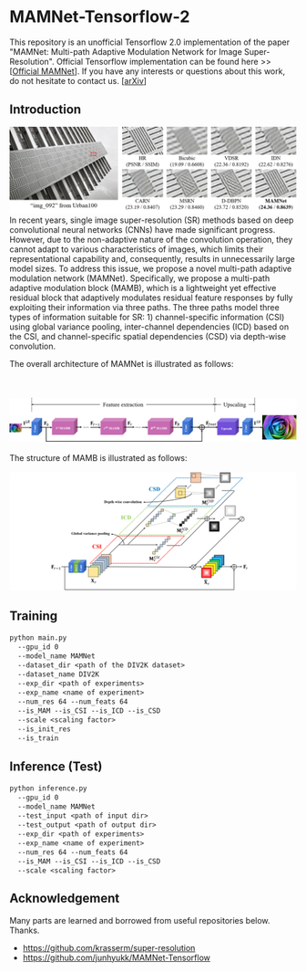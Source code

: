 # MAMNet-Tensorflow-2
This repository is an unofficial Tensorflow 2.0 implementation of the paper "MAMNet: Multi-path Adaptive Modulation Network for Image Super-Resolution". Official Tensorflow implementation can be found here >> [[Official MAMNet](https://github.com/junhyukk/MAMNet-Tensorflow)]. If you have any interests or questions about this work, do not hesitate to contact us.  [[arXiv](https://arxiv.org/abs/1811.12043)]

## Introduction
![teaser_image](figures/teaser_image.png)
In recent years, single image super-resolution (SR) methods based on deep convolutional neural networks (CNNs) have made significant progress. However, due to the non-adaptive nature of the convolution operation, they cannot adapt to various characteristics of images, which limits their representational capability and, consequently, results in unnecessarily large model sizes.
To address this issue, we propose a novel multi-path adaptive modulation network (MAMNet).
Specifically, we propose a multi-path adaptive modulation block (MAMB), which is a lightweight yet effective residual block that adaptively modulates residual feature responses by fully exploiting their information via three paths.
The three paths model three types of information suitable for SR: 1) channel-specific information (CSI) using global variance pooling, inter-channel dependencies (ICD) based on the CSI, and channel-specific spatial dependencies (CSD) via depth-wise convolution.

The overall architecture of MAMNet is illustrated as follows:
<br/><br/><br/><br/>
![MAMNet](figures/MAMNet.png)
<br/><br/>
The structure of MAMB is illustrated as follows:
<br/><br/>
![MAMB](figures/MAMB.png)

## Training

```shell
python main.py
  --gpu_id 0
  --model_name MAMNet
  --dataset_dir <path of the DIV2K dataset>
  --dataset_name DIV2K
  --exp_dir <path of experiments>
  --exp_name <name of experiment> 
  --num_res 64 --num_feats 64 
  --is_MAM --is_CSI --is_ICD --is_CSD 
  --scale <scaling factor> 
  --is_init_res 
  --is_train 
```

## Inference (Test)

``` shell
python inference.py 
  --gpu_id 0 
  --model_name MAMNet 
  --test_input <path of input dir>
  --test_output <path of output dir>
  --exp_dir <path of experiments> 
  --exp_name <name of experiment>  
  --num_res 64 --num_feats 64 
  --is_MAM --is_CSI --is_ICD --is_CSD 
  --scale <scaling factor>
```

## Acknowledgement
Many parts are learned and borrowed from useful repositories below. Thanks.
- https://github.com/krasserm/super-resolution
- https://github.com/junhyukk/MAMNet-Tensorflow
